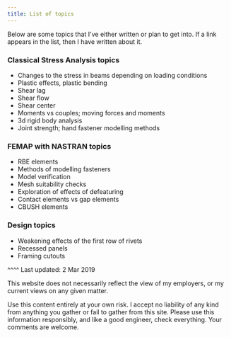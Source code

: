 ```yaml
---
title: List of topics
---
```

Below are some topics that I've either written or plan to get into. If a link appears in the list, then I have written about it.

### Classical Stress Analysis topics
- Changes to the stress in beams depending on loading conditions
- Plastic effects, plastic bending
- Shear lag
- Shear flow
- Shear center
- Moments vs couples; moving forces and moments
- 3d rigid body analysis
- Joint strength; hand fastener modelling methods

### FEMAP with NASTRAN topics
- RBE elements
- Methods of modelling fasteners
- Model verification
- Mesh suitability checks
- Exploration of effects of defeaturing
- Contact elements vs gap elements
- CBUSH elements

### Design topics
- Weakening effects of the first row of rivets
- Recessed panels
- Framing cutouts


^^^^
Last updated: 2 Mar 2019

This website does not necessarily reflect the view of my employers, or my current views on any given matter.

Use this content entirely at your own risk. I accept no liability of any kind from anything you gather or fail to gather from this site. Please use this information responsibly, and like a good engineer, check everything. Your comments are welcome.
